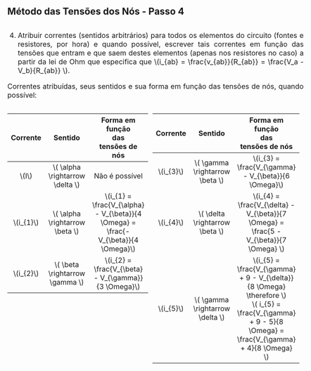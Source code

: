 <style scoped>
    img {
      width: 100%;
      display: block;
      margin-left: auto;
      margin-right: auto;
    }
    .flex-container {
      display: flex;
      justify-content: space-between;
    }
    .flex-paragraph {
        flex: 2;
        margin-right: 10px;
        text-align: justify;
    }
    .flex-column {
        flex: 1;
        margin-right: 10px;
    }
    .flex-image {
        flex: 2;
    }
    li, p, table {
        font-size: 12pt;
    }
    table {
        margin-left: auto;
        margin-right: auto;
    }
</style>

## Método das Tensões dos Nós - Passo 4

<div class="flex-container">
<div class="flex-paragraph">

4. Atribuir correntes (sentidos arbitrários) para todos os elementos do circuito (fontes e resistores, por hora) e quando possível, escrever tais correntes em função das tensões que entram e que saem destes elementos (apenas nos resistores no caso) a partir da lei de Ohm que especifica que \\(i\_{ab} = \frac{v\_{ab}}{R\_{ab}} = \frac{V\_a - V\_b}{R\_{ab}} \\).

Correntes atribuídas, seus sentidos e sua forma em função das tensões de nós, quando possível:

<div class="flex-container">
<div class="flex-column">

|   Corrente   |              Sentido              |                        Forma em função<br/>das<br/>tensões de nós                        |
| :----------: | :-------------------------------: | :--------------------------------------------------------------------------------------: |
|   \\(I\\)    | \\( \alpha \rightarrow \delta \\) |                                      Não é possível                                      |
| \\(i\_{1}\\) | \\( \alpha \rightarrow \beta \\)  | \\(i\_{1} = \frac{V\_{\alpha} - V\_{\beta}}{4 \Omega} = \frac{- V\_{\beta}}{4 \Omega}\\) |
| \\(i\_{2}\\) | \\( \beta \rightarrow \gamma \\)  |                 \\(i\_{2} = \frac{V\_{\beta} - V\_{\gamma}}{3 \Omega}\\)                 |

</div>
<div class="flex-column">

|   Corrente   |              Sentido              |                              Forma em função<br/>das<br/>tensões de nós                               |
| :----------: | :-------------------------------: | :---------------------------------------------------------------------------------------------------: |
| \\(i\_{3}\\) | \\( \gamma \rightarrow \beta \\)  |                       \\(i\_{3} = \frac{V\_{\gamma} - V\_{\beta}}{6 \Omega}\\)                        |
| \\(i\_{4}\\) | \\( \delta \rightarrow \beta \\)  |      \\(i\_{4} = \frac{V\_{\delta} - V\_{\beta}}{7 \Omega} = \frac{5 - V\_{\beta}}{7 \Omega} \\)      |
| \\(i\_{5}\\) | \\( \gamma \rightarrow \delta \\) | \\(i\_{5} = \frac{V\_{\gamma} + 9 - V\_{\delta}}{8 \Omega} \therefore \\) <br> \\( i\_{5} = \frac{V\_{\gamma} + 9 - 5}{8 \Omega} = \frac{V\_{\gamma} + 4}{8 \Omega} \\) |

</div>
</div>
</div>
<div class="flex-image">

<!-- _class: transparent -->

![](img/exemplo-tensao-dos-nos-passo-4.png)

</div>
</div>
